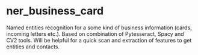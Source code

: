 # ner_business_card
Named entities recognition for a some kind of business information (cards, incoming letters etc.). Based on combination of Pytesseract, Spacy and CV2 tools. Will be helpful for a quick scan and extraction of features to get entities and contacts.
